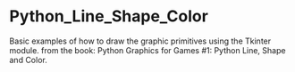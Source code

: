 # Python_Line_Shape_Color
Basic examples of how to draw the graphic primitives using the Tkinter module. from the book: Python Graphics for Games #1: Python Line, Shape and Color.
